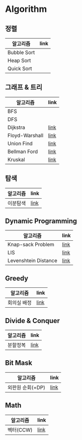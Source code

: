 # Algorithm
## 정렬
| **알고리즘** | **link** |
|----------|-----|
|Bubble Sort||
|Heap Sort||
|Quick Sort||

## 그래프 & 트리
| **알고리즘** | **link** |
|----------|-----|
|BFS||
|DFS||
|Dijkstra|[link](./Algorithms/Dijkstra.md)|
|Floyd-Warshall|[link](./Algorithms/Floyd-Warshall.md)|
|Union Find|[link](./Algorithms/Union_Find.md)|
|Bellman Ford|[link](./Algorithms/Bellman_Ford.md)|
|Kruskal|[link](./Algorithms/Kruskal.md)|

## 탐색
| **알고리즘** | **link** |
|----------|-----|
|이분탐색|[link](./Algorithms/Binary_Search.md)|

## Dynamic Programming
| **알고리즘** | **link** |
|----------|-----|
|Knap-sack Problem|[link](./Knapsack.md)|
|LIS|[link](./Algorithms/LIS.md)|
|Levenshtein Distance|[link](./Algorithms/Levenshtein_Distance.md)|

## Greedy
| **알고리즘** | **link** |
|----------|-----|
|회의실 배정|[link](./Algorithms/Meeting_Room.md)|

## Divide & Conquer
| **알고리즘** | **link** |
|----------|-----|
|분할정복|[link]()|

## Bit Mask
| **알고리즘** | **link** |
|----------|-----|
|외판원 순회(+DP)|[link](./Algorithms/Bit_Mask.md)|

## Math
| **알고리즘** | **link** |
|----------|-----|
|벡터(CCW)|[link](./Algorithms/CCW.md)|
